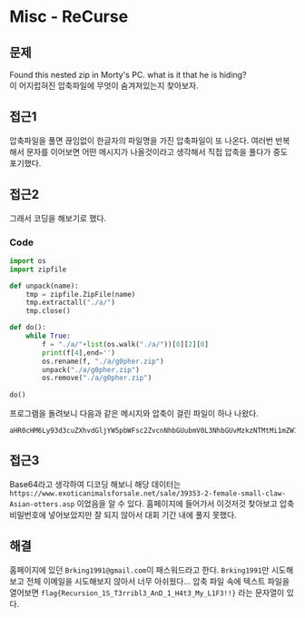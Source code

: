 # Misc - ReCurse

## 문제
Found this nested zip in Morty's PC. what is it that he is hiding?  
이 어지럽혀진 압축파일에 무엇이 숨겨져있는지 찾아보자.

## 접근1
압축파일을 풀면 끊임없이 한글자의 파일명을 가진 압축파일이 또 나온다. 여러번 반복해서 문자를 이어보면 어떤 메시지가 나올것이라고 생각해서 직접 압축을 풀다가 중도 포기했다.

## 접근2
그래서 코딩을 해보기로 했다.
### Code
``` python
import os
import zipfile

def unpack(name):
	tmp = zipfile.ZipFile(name)
	tmp.extractall("./a/")
	tmp.close()

def do():
	while True:
		f = "./a/"+list(os.walk("./a/"))[0][2][0]
		print(f[4],end='')
		os.rename(f, "./a/g0pher.zip")
		unpack("./a/g0pher.zip")
		os.remove("./a/g0pher.zip")
    
do()
```
프로그램을 돌려보니 다음과 같은 메시지와 압축이 걸린 파일이 하나 나왔다.
```
aHR0cHM6Ly93d3cuZXhvdGljYW5pbWFsc2ZvcnNhbGUubmV0L3NhbGUvMzkzNTMtMi1mZW1hbGUtc21hbGwtY2xhdy1Bc2lhbi1vdHRlcnMuYXNw
```

## 접근3
Base64라고 생각하여 디코딩 해보니 해당 데이터는 `https://www.exoticanimalsforsale.net/sale/39353-2-female-small-claw-Asian-otters.asp` 이었음을 알 수 있다. 홈페이지에 들어가서 이것저것 찾아보고 압축 비밀번호에 넣어보았지만 잘 되지 않아서 대회 기간 내에 풀지 못했다.

## 해결
홈페이지에 있던 `Brking1991@gmail.com`이 패스워드라고 한다. `Brking1991`만 시도해보고 전체 이메일을 시도해보지 않아서 너무 아쉬웠다... 압축 파일 속에 텍스트 파일을 열어보면 `flag{Recursion_1S_T3rribl3_AnD_1_H4t3_My_L1F3!!}` 라는 문자열이 있다.